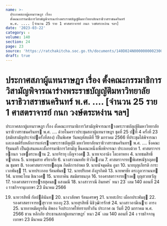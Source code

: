 ```yaml
---
name: >-
  ประกาศสภาผู้แทนราษฎร เรื่อง
  ตั้งคณะกรรมาธิการวิสามัญพิจารณาร่างพระราชบัญญัติมหาวิทยาลัยนราธิวาสราชนครินทร์
  พ.ศ. .... [จำนวน 25 ราย 1 ศาสตราจารย์ กนก วงษ์ตระหง่าน ฯลฯ]
date: '2023-03-22'
category: ง
volume: 140
section: 24
page: 23
source: 'https://ratchakitcha.soc.go.th/documents/140D024N0000000002300.pdf'
draft: true
---
```


# ประกาศสภาผู้แทนราษฎร เรื่อง ตั้งคณะกรรมาธิการวิสามัญพิจารณาร่างพระราชบัญญัติมหาวิทยาลัยนราธิวาสราชนครินทร์ พ.ศ. .... [จำนวน 25 ราย 1 ศาสตราจารย์ กนก วงษ์ตระหง่าน ฯลฯ]

ประกาศสภาผู้แทนราษฎร เรื่อง ตั้งคณะกรรมาธิการวิสามัญพิจารณารางพระราชบัญญัติมหาวิทยาลัยนราธิวาสราชนครินทร พ.ศ. .... ด้วยในคราวประชุมสภาผู้แทนราษฎร ชุดที่ 25 ปที่ 4 ครั้งที่ 23 (สมัยสามัญประจําปครั้งที่สอง) เป็นพิเศษ วันพฤหัสบดีที่ 19 มกราคม 2566 ที่ประชุมได้พิจารณาและลงมติรับหลักการแห่งรางพระราชบัญญัติ มหาวิทยาลัยนราธิวาสราชนครินทร พ.ศ. .... ซึ่งคณะรัฐมนตรี เป็นผู้เสนอและตั้งกรรมาธิการวิสามัญ ขึ้นคณะหนึ่งเพื่อพิจารณา ประกอบด้วย 1. ศาสตราจารยกนก วงษตระหงาน 2. นายจิรายุ เบ็ญจวงศ 3. นายเจะอามิง โตะตาหยง 4. นายชมสิทธิ์ ทาสอน 5. นายชุมสาย ศรียาภัย 6. นางสาวณหทัย ทิวไผงาม 7. ศาสตราจารยพิเศษณัฐกฤตย ณ ชุมพร 8. รองศาสตราจารยตฤณ กิตติการอําพล 9. นายนัจมุดดีน อูมา 10. นายบุญเกียรติ การะเวกพันธุ 11. นายประกอบ รัตนพันธ 12. นายปริเยศ อังกูรกิตติ 13. นายพรชัย ตระกูลวรานนท 14. นายพะโยม ชิณวงศ 15. นายภาคิน สมมิตรธนกุล 16. รองศาสตราจารยรงค บุญสวยขวัญ 17. รองศาสตราจารยรสสุคนธ แสงมณี 18. นางสาวราณี อินทศร ้ หนา 23 ่ เลม 140 ตอนที่ 24 ง ราชกิจจานุเบกษา 23 มีนาคม 2566

19. นายวรสิทธิ์ กัลปตินันท 20. นางวลัยพร รัตนเศรษฐ 21. นายสะถิระ เผือกประพันธุ 22. รองศาสตราจารยสุรวาท ทองบุ 23. นายสุรสิทธิ์ นิธิวุฒิวรรักษ์ 24. นางสาวอามีเนาะ อารง 25. นายอาหมัดบูรฮัน ติพอง จึงประกาศให้ทราบทั่วกัน ประกาศ ณ วันที่ 20 มกราคม พ.ศ. 2566 ชวน หลีกภัย ประธานสภาผู้แทนราษฎร ้ หนา 24 ่ เลม 140 ตอนที่ 24 ง ราชกิจจานุเบกษา 23 มีนาคม 2566
